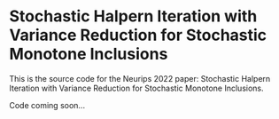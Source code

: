 # Stochastic Halpern Iteration with Variance Reduction for Stochastic Monotone Inclusions
This is the source code for the Neurips 2022 paper: Stochastic Halpern Iteration with Variance Reduction for Stochastic Monotone Inclusions.

Code coming soon...
